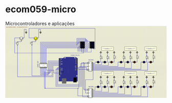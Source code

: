 # ecom059-micro
Microcontroladores e aplicações
![](TrafficLightAVR\trafficLightsAVRSimulation.png)
